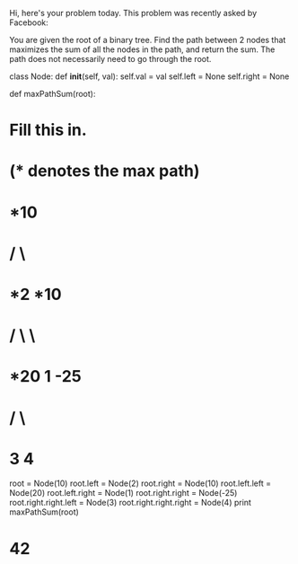 Hi, here's your problem today. This problem was recently asked by Facebook:

You are given the root of a binary tree. Find the path between 2 nodes that maximizes the sum of all the nodes in the path, and return the sum. The path does not necessarily need to go through the root.

class Node:
  def __init__(self, val):
    self.val = val
    self.left = None
    self.right = None

def maxPathSum(root):
  # Fill this in.

# (* denotes the max path)
#       *10
#       /  \
#     *2   *10
#     / \     \
#   *20  1    -25
#             /  \
#            3    4
root = Node(10)
root.left = Node(2)
root.right = Node(10)
root.left.left = Node(20)
root.left.right = Node(1)
root.right.right = Node(-25)
root.right.right.left = Node(3)
root.right.right.right = Node(4)
print maxPathSum(root)
# 42
